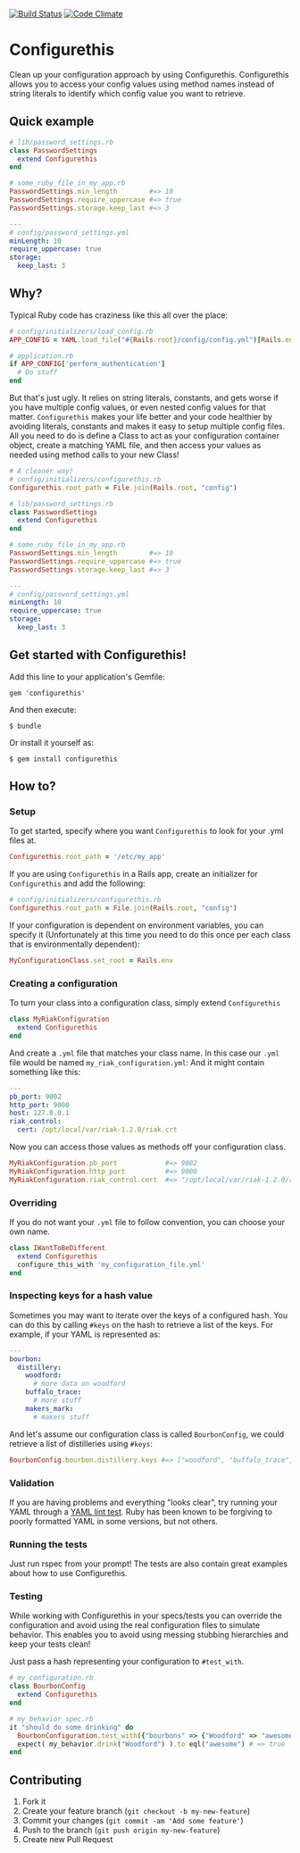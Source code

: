 [![Build Status](https://travis-ci.org/mattsnyder/configurethis.png?branch=master)](https://travis-ci.org/mattsnyder/configurethis)
[![Code Climate](https://codeclimate.com/repos/5201505856b1022e8f000a78/badges/b728182dffefc2f344ab/gpa.png)](https://codeclimate.com/repos/5201505856b1022e8f000a78/feed)
# Configurethis
Clean up your configuration approach by using Configurethis. Configurethis allows you to access your config values using
method names instead of string literals to identify which config value you want to retrieve. 

## Quick example
```ruby
# lib/password_settings.rb
class PasswordSettings
  extend Configurethis
end

# some_ruby_file_in_my_app.rb
PasswordSettings.min_length        #=> 10
PasswordSettings.require_uppercase #=> true
PasswordSettings.storage.keep_last #=> 3
```
```yml
---
# config/password_settings.yml
minLength: 10
require_uppercase: true
storage:
  keep_last: 3
```

## Why?
Typical Ruby code has craziness like this all over the place:
```ruby
# config/initializers/load_config.rb
APP_CONFIG = YAML.load_file("#{Rails.root}/config/config.yml")[Rails.env]

# application.rb
if APP_CONFIG['perform_authentication']
  # Do stuff
end
```
But that's just ugly. It relies on string literals, constants, and gets worse if you have multiple config values, or even nested config values for that matter.
`Configurethis` makes your life better and your code healthier by avoiding literals, constants and makes it easy to setup multiple config files.
All you need to do is define a Class to act as your configuration container object, create a matching YAML file, and then access your values
as needed using method calls to your new Class!
```ruby
# A cleaner way!
# config/initializers/configurethis.rb
Configurethis.root_path = File.join(Rails.root, "config")

# lib/password_settings.rb
class PasswordSettings
  extend Configurethis
end

# some_ruby_file_in_my_app.rb
PasswordSettings.min_length        #=> 10
PasswordSettings.require_uppercase #=> true
PasswordSettings.storage.keep_last #=> 3
```
```yml
---
# config/password_settings.yml
minLength: 10
require_uppercase: true
storage:
  keep_last: 3
```

## Get started with Configurethis!

Add this line to your application's Gemfile:

    gem 'configurethis'

And then execute:

    $ bundle

Or install it yourself as:

    $ gem install configurethis

## How to?

### Setup
To get started, specify where you want `Configurethis` to look for your .yml files at.
```ruby
Configurethis.root_path = '/etc/my_app'
```

If you are using `Configurethis` in a Rails app, create an initializer for `Configurethis` and add the following:
```ruby
# config/initializers/configurethis.rb
Configurethis.root_path = File.join(Rails.root, "config")
```

If your configuration is dependent on environment variables, you can specify it (Unfortunately at this time you need to do this once per each class that is environmentally dependent):
```ruby
MyConfigurationClass.set_root = Rails.env
```

### Creating a configuration
To turn your class into a configuration class, simply extend `Configurethis`
```ruby
class MyRiakConfiguration
  extend Configurethis
end
```
And create a `.yml` file that matches your class name. In this case our `.yml` file would be named `my_riak_configuration.yml`:
And it might contain something like this:
```yml
---
pb_port: 9002
http_port: 9000
host: 127.0.0.1
riak_control:
  cert: /opt/local/var/riak-1.2.0/riak.crt
```
Now you can access those values as methods off your configuration class.
```ruby
MyRiakConfiguration.pb_port            #=> 9002
MyRiakConfiguration.http_port          #=> 9000
MyRiakConfiguration.riak_control.cert  #=> "/opt/local/var/riak-1.2.0/riak.crt"
```

### Overriding
If you do not want your `.yml` file to follow convention, you can choose your own name.
```ruby
class IWantToBeDifferent
  extend Configurethis
  configure_this_with 'my_configuration_file.yml'
end
```

### Inspecting keys for a hash value
Sometimes you may want to iterate over the keys of a configured hash. You can do this by calling `#keys` on the hash to retrieve a list of the keys.
For example, if your YAML is represented as:
```yml
---
bourbon:
  distillery:
    woodford:
      # more data on woodford
    buffalo_trace:
      # more stuff
    makers_mark:
      # makers stuff
```
And let's assume our configuration class is called `BourbonConfig`, we could retrieve a list of distilleries using `#keys`:
```ruby
BourbonConfig.bourbon.distillery.keys #=> ["woodford", "buffalo_trace", "makers_mark"]
```

### Validation
If you are having problems and everything "looks clear", try running your YAML through a [YAML lint test](http://yamllint.com). 
Ruby has been known to be forgiving to poorly formatted YAML in some versions, but not others.

### Running the tests
Just run rspec from your prompt! The tests are also contain great examples about how to use Configurethis.

### Testing
While working with Configurethis in your specs/tests you can override the configuration
and avoid using the real configuration files to simulate behavior. This enables you to 
avoid using messing stubbing hierarchies and keep your tests clean!

Just pass a hash representing your configuration to `#test_with`.

```ruby
# my_configuration.rb
class BourbonConfig
  extend Configurethis
end

# my_behavior_spec.rb
it "should do some drinking" do
  BourbonConfiguration.test_with({"bourbons" => {"Woodford" => "awesome", "Buffalo Trace" => "ok"} })
  expect( my_behavior.drink("Woodford") ).to eql("awesome") # => true
end
```

## Contributing

1. Fork it
2. Create your feature branch (`git checkout -b my-new-feature`)
3. Commit your changes (`git commit -am 'Add some feature'`)
4. Push to the branch (`git push origin my-new-feature`)
5. Create new Pull Request
